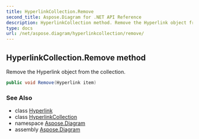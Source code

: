 ```yaml
---
title: HyperlinkCollection.Remove
second_title: Aspose.Diagram for .NET API Reference
description: HyperlinkCollection method. Remove the Hyperlink object from the collection
type: docs
url: /net/aspose.diagram/hyperlinkcollection/remove/
---
```

## HyperlinkCollection.Remove method

Remove the Hyperlink object from the collection.

```csharp
public void Remove(Hyperlink item)
```

### See Also

* class [Hyperlink](../../hyperlink/)
* class [HyperlinkCollection](../)
* namespace [Aspose.Diagram](../../hyperlinkcollection/)
* assembly [Aspose.Diagram](../../../)


